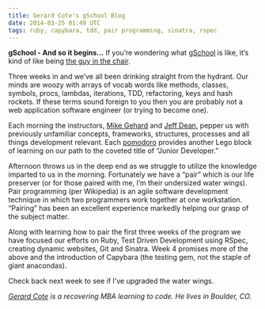 ```yaml
---
title: Gerard Cote's gSchool Blog
date: 2014-03-25 01:49 UTC
tags: ruby, capybara, tdd, pair programming, sinatra, rspec
---
```


**gSchool - And so it begins...** If you’re wondering what [gSchool](https://www.gschool.it/) is like, it’s kind of like being [the guy in the chair](https://www.youtube.com/watch?v=Zk71h2CQ_xM).

Three weeks in and we’ve all been drinking straight from the hydrant. Our minds are woozy with arrays of vocab words like methods, classes, symbols, procs, lambdas, iterations, TDD, refactoring, keys and hash rockets. If these terms sound foreign to you then you are probably not a web application software engineer (or trying to become one).

Each morning the instructors, [Mike Gehard](https://twitter.com/mikegehard) and [Jeff Dean](https://twitter.com/jeffrosoft), pepper us with previously unfamiliar concepts, frameworks, structures, processes and all things development relevant. Each [pomodoro](http://pomodorotechnique.com/) provides another Lego block of learning on our path to the coveted title of “Junior Developer.”

Afternoon throws us in the deep end as we struggle to utilize the knowledge imparted to us in the morning. Fortunately we have a “pair” which is our life preserver (or for those paired with me, I’m their undersized water wings). Pair programming (per Wikipedia) is an agile software development technique in which two programmers work together at one workstation. “Pairing” has been an excellent experience markedly helping our grasp of the subject matter.

Along with learning how to pair the first three weeks of the program we have focused our efforts on Ruby, Test Driven Development using RSpec, creating dynamic websites, Git and Sinatra. Week 4 promises more of the above and the introduction of Capybara (the testing gem, not the staple of giant anacondas).

Check back next week to see if I’ve upgraded the water wings.


*[Gerard Cote](mailto:grcote@gmail.com) is a recovering MBA learning to code. He lives in Boulder, CO.*
